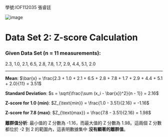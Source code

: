 學號:IOF112035 張睿廷

![image](https://github.com/user-attachments/assets/a75f4e39-2365-4bb6-a45f-8882547bf6d5)

# Data Set 2: Z-score Calculation

### Given Data Set (n = 11 measurements):
2.3, 1.0, 2.1, 6.5, 2.8, 7.8, 1.7, 2.9, 4.4, 5.1, 2.0

---


**Mean**:
$\bar{x} = \frac{2.3 + 1.0 + 2.1 + 6.5 + 2.8 + 7.8 + 1.7 + 2.9 + 4.4 + 5.1 + 2.0}{11} = 3.51$

**Standard Deviation**:
$s = \sqrt{\frac{\sum (x_i - \bar{x})^2}{n - 1}} = 2.16$

**Z-score for 1.0 (min)**:
$Z_{\text{min}} = \frac{1.0 - 3.51}{2.16} = -1.16$

**Z-score for 7.8 (max)**:
$Z_{\text{max}} = \frac{7.8 - 3.51}{2.16} = 1.98$

**離群值分析**:
最小值的 Z 分數為 -1.16，而最大值的 Z 分數為 1.98。這兩個 Z 分數都位於 -2 到 2 的範圍內，這表明數據集中 **沒有顯著的離群值**。
